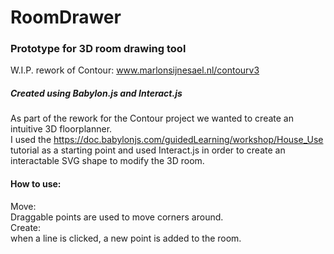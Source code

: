 # RoomDrawer

### Prototype for 3D room drawing tool
W.I.P. rework of Contour: www.marlonsijnesael.nl/contourv3
##### Created using Babylon.js and Interact.js
As part of the rework for the Contour project we wanted to create an intuitive 3D floorplanner. <br>
I used the https://doc.babylonjs.com/guidedLearning/workshop/House_Use tutorial as a starting point and used Interact.js in order to create an interactable SVG shape to modify the 3D room.  <br>

#### How to use:
Move:  
Draggable points are used to move corners around. 
<br>
Create:  
when a line is clicked, a new point is added to the room.


